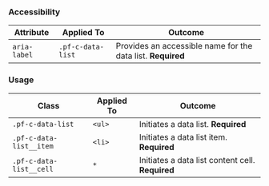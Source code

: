 ### Accessibility
| Attribute | Applied To | Outcome |
| -- | -- | -- |
| `aria-label`                    | `.pf-c-data-list` | Provides an accessible name for the data list. **Required** |

### Usage

| Class | Applied To | Outcome |
| -- | -- | -- |
| `.pf-c-data-list` | `<ul>` | Initiates a data list. **Required** |
| `.pf-c-data-list__item` | `<li>` | Initiates a data list item. **Required** |
| `.pf-c-data-list__cell` | `*` | Initiates a data list content cell. **Required** |
